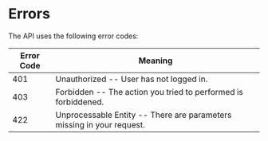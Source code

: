# Errors

The API uses the following error codes:

Error Code | Meaning
---------- | -------
401 | Unauthorized -- User has not logged in.
403 | Forbidden -- The action you tried to performed is forbiddened.
422 | Unprocessable Entity -- There are parameters missing in your request.
